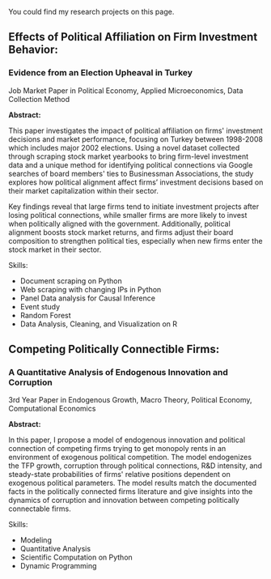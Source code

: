You could find my research projects on this page. 

## Effects of Political Affiliation on Firm Investment Behavior:
### Evidence from an Election Upheaval in Turkey

Job Market Paper in Political Economy, Applied Microeconomics, Data Collection Method

**Abstract:**

This paper investigates the impact of political affiliation on firms' investment decisions and market performance, focusing on Turkey between 1998-2008 which includes major 2002 elections. Using a novel dataset collected through scraping stock market yearbooks to bring firm-level investment data and a unique method for identifying political connections via Google searches of board members' ties to Businessman Associations, the study explores how political alignment affect firms’ investment decisions based on their market capitalization within their sector.

Key findings reveal that large firms tend to initiate investment projects after losing political connections, while smaller firms are more likely to invest when politically aligned with the government. Additionally, political alignment boosts stock market returns, and firms adjust their board composition to strengthen political ties, especially when new firms enter the stock market in their sector.

Skills: 
- Document scraping on Python
- Web scraping with changing IPs in Python
- Panel Data analysis for Causal Inference
- Event study
- Random Forest
- Data Analysis, Cleaning, and Visualization on R

## Competing Politically Connectible Firms:
### A Quantitative Analysis of Endogenous Innovation and Corruption

3rd Year Paper in Endogenous Growth, Macro Theory, Political Economy, Computational Economics

**Abstract:** 

In this paper, I propose a model of endogenous innovation and political connection of competing firms trying to get monopoly rents in an environment of exogenous political competition. The model endogenizes the TFP growth, corruption through political connections, R\&D intensity, and steady-state probabilities of firms' relative positions dependent on exogenous political parameters. The model results match the documented facts in the politically connected firms literature and give insights into the dynamics of corruption and innovation between competing politically connectable firms. 

Skills:
- Modeling
- Quantitative Analysis
- Scientific Computation on Python
- Dynamic Programming
